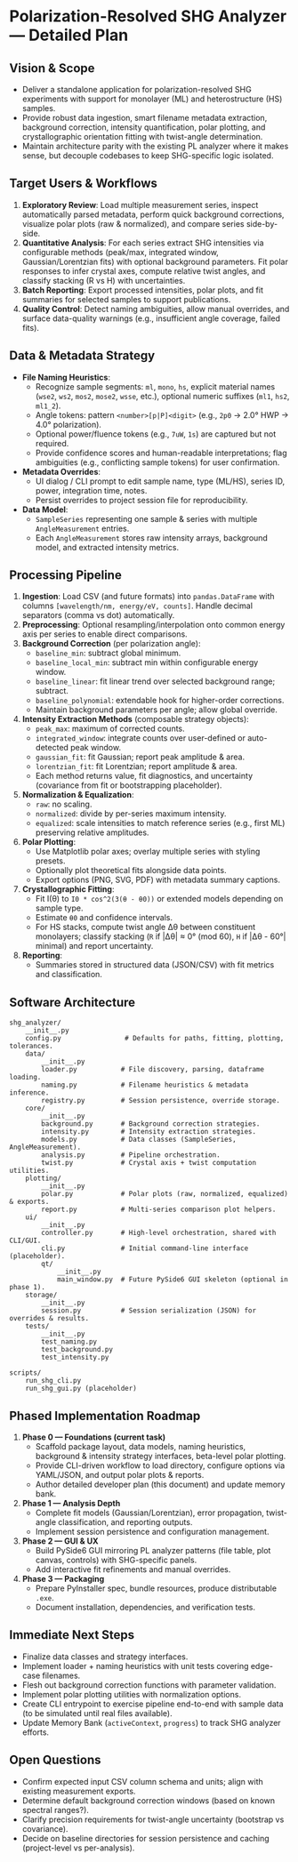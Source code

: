 # Polarization-Resolved SHG Analyzer — Detailed Plan

## Vision & Scope
- Deliver a standalone application for polarization-resolved SHG experiments with support for monolayer (ML) and heterostructure (HS) samples.
- Provide robust data ingestion, smart filename metadata extraction, background correction, intensity quantification, polar plotting, and crystallographic orientation fitting with twist-angle determination.
- Maintain architecture parity with the existing PL analyzer where it makes sense, but decouple codebases to keep SHG-specific logic isolated.

## Target Users & Workflows
1. **Exploratory Review**: Load multiple measurement series, inspect automatically parsed metadata, perform quick background corrections, visualize polar plots (raw & normalized), and compare series side-by-side.
2. **Quantitative Analysis**: For each series extract SHG intensities via configurable methods (peak/max, integrated window, Gaussian/Lorentzian fits) with optional background parameters. Fit polar responses to infer crystal axes, compute relative twist angles, and classify stacking (R vs H) with uncertainties.
3. **Batch Reporting**: Export processed intensities, polar plots, and fit summaries for selected samples to support publications.
4. **Quality Control**: Detect naming ambiguities, allow manual overrides, and surface data-quality warnings (e.g., insufficient angle coverage, failed fits).

## Data & Metadata Strategy
- **File Naming Heuristics**:
  - Recognize sample segments: `ml`, `mono`, `hs`, explicit material names (`wse2`, `ws2`, `mos2`, `mose2`, `wsse`, etc.), optional numeric suffixes (`ml1`, `hs2`, `ml1_2`).
  - Angle tokens: pattern `<number>[p|P]<digit>` (e.g., `2p0` → 2.0° HWP → 4.0° polarization).
  - Optional power/fluence tokens (e.g., `7uW`, `1s`) are captured but not required.
  - Provide confidence scores and human-readable interpretations; flag ambiguities (e.g., conflicting sample tokens) for user confirmation.
- **Metadata Overrides**:
  - UI dialog / CLI prompt to edit sample name, type (ML/HS), series ID, power, integration time, notes.
  - Persist overrides to project session file for reproducibility.
- **Data Model**:
  - `SampleSeries` representing one sample & series with multiple `AngleMeasurement` entries.
  - Each `AngleMeasurement` stores raw intensity arrays, background model, and extracted intensity metrics.

## Processing Pipeline
1. **Ingestion**: Load CSV (and future formats) into `pandas.DataFrame` with columns `[wavelength/nm, energy/eV, counts]`. Handle decimal separators (comma vs dot) automatically.
2. **Preprocessing**: Optional resampling/interpolation onto common energy axis per series to enable direct comparisons.
3. **Background Correction** (per polarization angle):
   - `baseline_min`: subtract global minimum.
   - `baseline_local_min`: subtract min within configurable energy window.
   - `baseline_linear`: fit linear trend over selected background range; subtract.
   - `baseline_polynomial`: extendable hook for higher-order corrections.
   - Maintain background parameters per angle; allow global override.
4. **Intensity Extraction Methods** (composable strategy objects):
   - `peak_max`: maximum of corrected counts.
   - `integrated_window`: integrate counts over user-defined or auto-detected peak window.
   - `gaussian_fit`: fit Gaussian; report peak amplitude & area.
   - `lorentzian_fit`: fit Lorentzian; report amplitude & area.
   - Each method returns value, fit diagnostics, and uncertainty (covariance from fit or bootstrapping placeholder).
5. **Normalization & Equalization**:
   - `raw`: no scaling.
   - `normalized`: divide by per-series maximum intensity.
   - `equalized`: scale intensities to match reference series (e.g., first ML) preserving relative amplitudes.
6. **Polar Plotting**:
   - Use Matplotlib polar axes; overlay multiple series with styling presets.
   - Optionally plot theoretical fits alongside data points.
   - Export options (PNG, SVG, PDF) with metadata summary captions.
7. **Crystallographic Fitting**:
   - Fit I(θ) to `I0 * cos^2(3(θ - θ0))` or extended models depending on sample type.
   - Estimate `θ0` and confidence intervals.
   - For HS stacks, compute twist angle Δθ between constituent monolayers; classify stacking (`R` if |Δθ| ≈ 0° (mod 60), `H` if |Δθ - 60°| minimal) and report uncertainty.
8. **Reporting**:
   - Summaries stored in structured data (JSON/CSV) with fit metrics and classification.

## Software Architecture
```
shg_analyzer/
    __init__.py
    config.py                # Defaults for paths, fitting, plotting, tolerances.
    data/
        __init__.py
        loader.py           # File discovery, parsing, dataframe loading.
        naming.py           # Filename heuristics & metadata inference.
        registry.py         # Session persistence, override storage.
    core/
        __init__.py
        background.py       # Background correction strategies.
        intensity.py        # Intensity extraction strategies.
        models.py           # Data classes (SampleSeries, AngleMeasurement).
        analysis.py         # Pipeline orchestration.
        twist.py            # Crystal axis + twist computation utilities.
    plotting/
        __init__.py
        polar.py            # Polar plots (raw, normalized, equalized) & exports.
        report.py           # Multi-series comparison plot helpers.
    ui/
        __init__.py
        controller.py       # High-level orchestration, shared with CLI/GUI.
        cli.py              # Initial command-line interface (placeholder).
        qt/
            __init__.py
            main_window.py  # Future PySide6 GUI skeleton (optional in phase 1).
    storage/
        __init__.py
        session.py          # Session serialization (JSON) for overrides & results.
    tests/
        __init__.py
        test_naming.py
        test_background.py
        test_intensity.py

scripts/
    run_shg_cli.py
    run_shg_gui.py (placeholder)
```

## Phased Implementation Roadmap
1. **Phase 0 — Foundations (current task)**
   - Scaffold package layout, data models, naming heuristics, background & intensity strategy interfaces, beta-level polar plotting.
   - Provide CLI-driven workflow to load directory, configure options via YAML/JSON, and output polar plots & reports.
   - Author detailed developer plan (this document) and update memory bank.
2. **Phase 1 — Analysis Depth**
   - Complete fit models (Gaussian/Lorentzian), error propagation, twist-angle classification, and reporting outputs.
   - Implement session persistence and configuration management.
3. **Phase 2 — GUI & UX**
   - Build PySide6 GUI mirroring PL analyzer patterns (file table, plot canvas, controls) with SHG-specific panels.
   - Add interactive fit refinements and manual overrides.
4. **Phase 3 — Packaging**
   - Prepare PyInstaller spec, bundle resources, produce distributable `.exe`.
   - Document installation, dependencies, and verification tests.

## Immediate Next Steps
- Finalize data classes and strategy interfaces.
- Implement loader + naming heuristics with unit tests covering edge-case filenames.
- Flesh out background correction functions with parameter validation.
- Implement polar plotting utilities with normalization options.
- Create CLI entrypoint to exercise pipeline end-to-end with sample data (to be simulated until real files available).
- Update Memory Bank (`activeContext`, `progress`) to track SHG analyzer efforts.

## Open Questions
- Confirm expected input CSV column schema and units; align with existing measurement exports.
- Determine default background correction windows (based on known spectral ranges?).
- Clarify precision requirements for twist-angle uncertainty (bootstrap vs covariance).
- Decide on baseline directories for session persistence and caching (project-level vs per-analysis).

